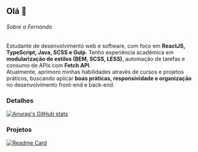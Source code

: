 ## Olá 👋


###### Sobre a Fernanda 
Estudante de desenvolvimento web e software, com foco em **ReactJS, TypeScript, Java, SCSS e Gulp**. Tenho experiência acadêmica em **modularização de estilos (BEM, SCSS, LESS)**, automação de tarefas e consumo de APIs com **Fetch API**.  
Atualmente, aprimoro minhas habilidades através de cursos e projetos práticos, buscando aplicar **boas práticas, responsividade e organização** no desenvolvimento front-end e back-end.  

### Detalhes

[![Anurag's GitHub stats](https://github-readme-stats.vercel.app/api?username=FerRufato&show_icons=true&theme=dark)](https://github.com/anuraghazra/github-readme-stats)

### Projetos

[![Readme Card](https://github-readme-stats.vercel.app/api/pin/?username=FerRufato&repo=Projeto_md35.github.io&theme=dark)](https://github.com/anuraghazra/github-readme-stats)
